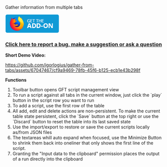 Gather information from multiple tabs

[![](https://raw.githubusercontent.com/igorlogius/igorlogius/main/geFxAddon.png)](https://addons.mozilla.org/firefox/addon/gather-from-tabs/)

### [Click here to report a bug, make a suggestion or ask a question](https://github.com/igorlogius/igorlogius/issues/new/choose)

<b>Short Demo Video:</b>

https://github.com/igorlogius/gather-from-tabs/assets/67047467/cf9a9469-78fb-45f6-b125-ecb1e43b298f

<b>Functions</b>
<ol>
  <li>Toolbar button opens GFT script management view</li>
  <li>To run a script against all tabs in the current window, just click the `play` button in the script row you want to run</li>
  <li>To add a script, use the first row of the table</li>
  <li>All add, edit and delete actions are non-persistent. To make the current table state persistent, click the `Save` button at the top right or use the `Discard` button to reset the table into its last saved state </li>
  <li>Use the import/export to restore or save the current scripts locally as/from JSON files</li>
  <li>The textareas whill auto expand when focused, use the Minimize Button to shrink them back into oneliner that only shows the first line of the script. </li>
  <li>Granting the "Input data to the clipboard" permission places the output of a run directly into the clipboard</li>
</ol>
